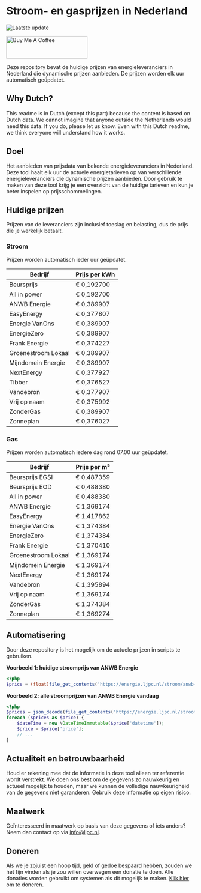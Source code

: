 # Stroom- en gasprijzen in Nederland

![Laatste update](https://img.shields.io/badge/laatste%20update-2025--01--03%2023%3A00%20CET-brightgreen)

<a href="https://www.buymeacoffee.com/Lars-" target="_blank"><img src="https://cdn.buymeacoffee.com/buttons/v2/default-orange.png" alt="Buy Me A Coffee" height="60" style="height: 60px !important;width: 217px !important;" ></a>

Deze repository bevat de huidige prijzen van energieleveranciers in Nederland die dynamische prijzen aanbieden. De prijzen worden elk uur automatisch geüpdatet.

## Why Dutch?

This readme is in Dutch (except this part) because the content is based on Dutch data. We cannot imagine that anyone outside the Netherlands would need this data. If you do, please let us know. Even with this Dutch readme, we think
everyone will understand how it works.

## Doel

Het aanbieden van prijsdata van bekende energieleveranciers in Nederland. Deze tool haalt elk uur de actuele energietarieven op van verschillende energieleveranciers die dynamische prijzen aanbieden. Door gebruik te maken van deze tool
krijg je een overzicht van de huidige tarieven en kun je beter inspelen op prijsschommelingen.

## Huidige prijzen

Prijzen van de leveranciers zijn inclusief toeslag en belasting, dus de prijs die je werkelijk betaalt.

### Stroom

Prijzen worden automatisch ieder uur geüpdatet.

 Bedrijf | Prijs per kWh 
---------|---------------
Beursprijs | € 0,192700
All in power | € 0,192700
ANWB Energie | € 0,389907
EasyEnergy | € 0,377807
Energie VanOns | € 0,389907
EnergieZero | € 0,389907
Frank Energie | € 0,374227
Groenestroom Lokaal | € 0,389907
Mijndomein Energie | € 0,389907
NextEnergy | € 0,377927
Tibber | € 0,376527
Vandebron | € 0,377907
Vrij op naam | € 0,375992
ZonderGas | € 0,389907
Zonneplan | € 0,376027


### Gas

Prijzen worden automatisch iedere dag rond 07.00 uur geüpdatet.

 Bedrijf | Prijs per m³ 
---------|--------------
Beursprijs EGSI | € 0,487359
Beursprijs EOD | € 0,488380
All in power | € 0,488380
ANWB Energie | € 1,369174
EasyEnergy | € 1,417862
Energie VanOns | € 1,374384
EnergieZero | € 1,374384
Frank Energie | € 1,370410
Groenestroom Lokaal | € 1,369174
Mijndomein Energie | € 1,369174
NextEnergy | € 1,369174
Vandebron | € 1,395894
Vrij op naam | € 1,369174
ZonderGas | € 1,374384
Zonneplan | € 1,369274


## Automatisering

Door deze repository is het mogelijk om de actuele prijzen in scripts te gebruiken.

**Voorbeeld 1: huidige stroomprijs van ANWB Energie**

```php
<?php
$price = (float)file_get_contents('https://energie.ljpc.nl/stroom/anwb-energie-nu.txt');

```

**Voorbeeld 2: alle stroomprijzen van ANWB Energie vandaag**

```php
<?php
$prices = json_decode(file_get_contents('https://energie.ljpc.nl/stroom/all-in-power-vandaag.json'),true);
foreach ($prices as $price) {
    $dateTime = new \DateTimeImmutable($price['datetime']);
    $price = $price['price'];
    // ...
}
```

## Actualiteit en betrouwbaarheid

Houd er rekening mee dat de informatie in deze tool alleen ter referentie wordt verstrekt. We doen ons best om de gegevens zo nauwkeurig en actueel mogelijk te houden, maar we kunnen de volledige nauwkeurigheid van de gegevens niet
garanderen. Gebruik deze informatie op eigen risico.

## Maatwerk

Geïnteresseerd in maatwerk op basis van deze gegevens of iets anders? Neem dan contact op
via [info@ljpc.nl](mailto:info@ljpc.nl?subject=Energie%20prijzen).

## Doneren

Als we je zojuist een hoop tijd, geld of gedoe bespaard hebben, zouden we het fijn vinden als je zou willen overwegen een
donatie te doen. Alle donaties worden gebruikt om systemen als dit mogelijk te
maken. [Klik hier](https://www.buymeacoffee.com/Lars-) om te doneren.

